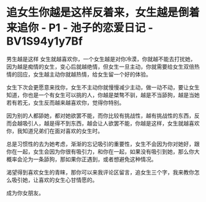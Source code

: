 # 追女生你越是这样反着来，女生越是倒着来追你 - P1 - 池子的恋爱日记 - BV1S94y1y7Bf

男生越是这样 女生就越喜欢你，一个女生越是对你冷漠，你就越不能去打扰她，因为越是痴情的女生，变心后就越绝情，但女生一旦主动，你就需要给女生双倍热情的回应，女生越主动你就越热情，给女生留一个好的体验。

女生下次会更愿意来找你，女生不主动你就慢慢减少主动，做一动不动，要让女生知道，你也是一个有女生可以挑的人，你越是桀骜不驯，越是不当舔狗，越是当她若有若无，女生反而越来越喜欢你，觉得你特别。

因为别的人都舔她，都对她欲罢不能，而你比较有挑战性，越有挑战性的东西，反而会越吸引人，越是得不到东西，越会让人欲罢不能，你越是这样，女生就越喜欢你，我知道兄弟们在面对喜欢的女生时。

总是习惯性的去为她考虑，渐渐的忘记吸引的重要性，女生不会因为你对她好，跟你在一起，女生会因为你很有吸引力，和你在一起，如果没有吸引到她，那么你大概率会沦为一条舔狗，那如果你正遇到，或者想避免这种情况。

渴望得到喜欢女生的青睐，那你可以来我评论区留言，追女生三个字，我来教你怎么吸引她，让喜欢的女生心甘情愿的。

成为你女朋友。